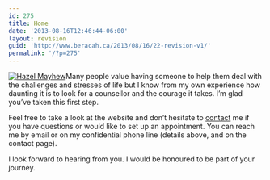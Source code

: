 ```yaml
---
id: 275
title: Home
date: '2013-08-16T12:46:44-06:00'
layout: revision
guid: 'http://www.beracah.ca/2013/08/16/22-revision-v1/'
permalink: '/?p=275'
---
```


[![Hazel Mayhew](https://www.beracah.ca/wp-content/uploads/2013/08/Hazel.png "Hazel Mayhew")](https://www.beracah.ca/wp-content/uploads/2013/08/Hazel.png)Many people value having someone to help them deal with the challenges and stresses of life but I know from my own experience how daunting it is to look for a counsellor and the courage it takes. I’m glad you’ve taken this first step.

Feel free to take a look at the website and don’t hesitate to [contact](/contact) me if you have questions or would like to set up an appointment. You can reach me by email or on my confidential phone line (details above, and on the contact page).

I look forward to hearing from you. I would be honoured to be part of your journey.